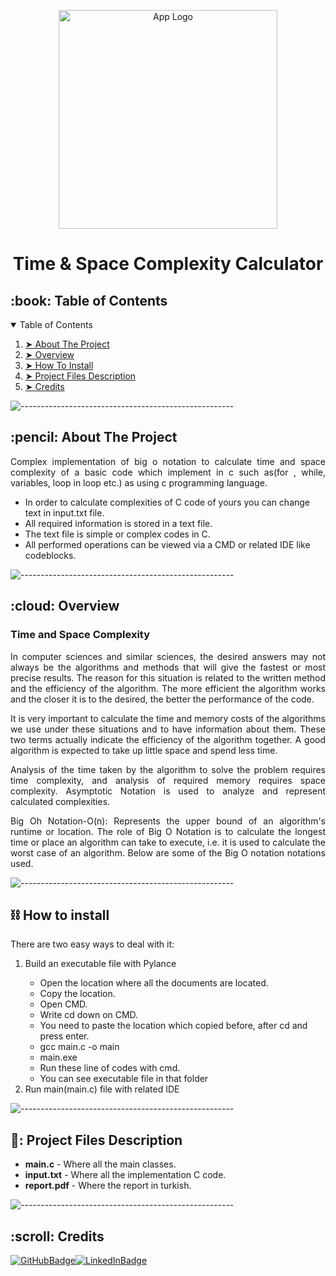 <p align="center">
    <img src="https://adrianmejia.com/images/time-complexity-examples.png" alt="App Logo" width="350px" height="350px" />
  </p>
  <h1 align="center">Time & Space Complexity Calculator</h1>
 
  <!-- TABLE OF CONTENTS -->
  <h2 id="table-of-contents">:book: Table of Contents</h2>
  <details open="open">
    <summary>Table of Contents</summary>
    <ol>
      <li><a href="#about-the-project"> ➤ About The Project</a></li>
      <li><a href="#overview"> ➤ Overview</a></li>
      <li><a href="#howtoinstall"> ➤ How To Install</a></li>
      <li>
        <a href="#project-files-description"> ➤ Project Files Description</a>
      </li>
      <li><a href="#Credits"> ➤ Credits</a></li>
    </ol>
  </details>
  
  ![-----------------------------------------------------](https://raw.githubusercontent.com/andreasbm/readme/master/assets/lines/rainbow.png)
  
  <!-- ABOUT THE PROJECT -->
  <h2 id="about-the-project">:pencil: About The Project</h2>
  
  <p align="justify">
      Complex implementation of big o notation to calculate time and space complexity of a basic code which implement in c such as(for , while, variables, loop in loop etc.) as using c programming language.
  </p>
  
  <ul>
    <li>
      In order to calculate complexities of C code of yours you can change text in input.txt file.
    </li>
    <li>
      All required information is stored in a text file.
    </li>
    <li>The text file is simple or complex codes in C.</li>
    <li>All performed operations can be viewed via a CMD or related IDE like codeblocks.</li>
  </ul>
  
  ![-----------------------------------------------------](https://raw.githubusercontent.com/andreasbm/readme/master/assets/lines/rainbow.png)
  
  <!-- OVERVIEW -->
  <h2 id="overview">:cloud: Overview</h2>
  <h3>Time and Space Complexity</h3>
  <p align="justify">
  In computer sciences and similar sciences, the desired answers may not always be the algorithms and methods that will give the fastest or most precise results. 
  The reason for this situation is related to the written method and the efficiency of the algorithm. The more efficient the algorithm works and the closer it is to the desired, the better the performance of the code.
  </p>
    <p align="justify">
  It is very important to calculate the time and memory costs of the algorithms we use under these situations and to have information about them. 
  These two terms actually indicate the efficiency of the algorithm together. A good algorithm is expected to take up little space and spend less time.
  </p>
    <p align="justify">
  Analysis of the time taken by the algorithm to solve the problem requires time complexity, and analysis of required memory requires space complexity.
  Asymptotic Notation is used to analyze and represent calculated complexities.
  </p>
    <p align="justify">
  Big Oh Notation-O(n): Represents the upper bound of an algorithm's runtime or location. 
  The role of Big O Notation is to calculate the longest time or place an algorithm can take to execute, i.e. it is used to calculate the worst case of an algorithm. Below are some of the Big O notation notations used.
  </p>

  ![-----------------------------------------------------](https://raw.githubusercontent.com/andreasbm/readme/master/assets/lines/rainbow.png)
    <h2 id="howtoinstall">⛓️ How to install</h2>
  
  <p align="justify">
    There are two easy ways to deal with it:
  <ol>
    <li>Build an executable file with Pylance</li>
      <ul>
         <li> Open the location where all the documents are located.</li>
         <li> Copy the location.</li>
         <li> Open CMD.</li>
         <li> Write cd down on CMD.</li>
         <li> You need to paste the location which copied before, after cd and press enter.</li>
         <li> gcc main.c -o main </li>
         <li> main.exe </li>
         <li> Run these line of codes with cmd.</li>
         <li> You can see executable file in that folder</li>
      </ul>
    <li>Run main(main.c) file with related IDE</li>
   </ol>
  </p>
  
  ![-----------------------------------------------------](https://raw.githubusercontent.com/andreasbm/readme/master/assets/lines/rainbow.png)
  <!-- PROJECT FILES DESCRIPTION -->
  <h2 id="project-files-description">📝: Project Files Description</h2>
  
  <ul>
    <li><b>main.c</b> - Where all the main classes.</li>
    <li><b>input.txt</b> - Where all the implementation C code.</li>
    <li><b>report.pdf</b> - Where the report in turkish.</li>
  </ul>

![-----------------------------------------------------](https://raw.githubusercontent.com/andreasbm/readme/master/assets/lines/rainbow.png)
  <!-- CREDITS -->
  <h2 id="Credits">:scroll: Credits</h2>
  
[![GitHubBadge](https://img.shields.io/badge/GitHub-100000?style=for-the-badge&logo=github&logoColor=white)](https://github.com/canthearwhatusay)[![LinkedInBadge](https://img.shields.io/badge/LinkedIn-0077B5?style=for-the-badge&logo=linkedin&logoColor=white)](https://www.linkedin.com/in/deniz-%C3%B6zcan-4aa4a8162/)
